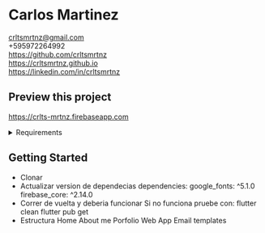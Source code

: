 #  Carlos Martinez
crltsmrtnz@gmail.com </br>
+595972264992 </br>
https://github.com/crltsmrtnz </br>
https://crltsmrtnz.github.io </br>
https://linkedin.com/in/crltsmrtnz </br>

## Preview this project 
https://crlts-mrtnz.firebaseapp.com </br>

<details>
<summary>Requirements</summary>

| Rank | Languages | Version                      | Dependencia |
|------|-----------| ---------------------------- |--------|
|     1| Flutter   | 3.12.0-13.0.pre.37           | N/N | 
|     2| Dart      | 3.1.0 (build 3.1.0-262.0.dev)| N/N | 
|     3| Homebrew  | 4.0.26                       | N/N |  
|     4| N/N       | ^2.14.0                      | firebase_core |
|     5| N/N       | ^5.1.0                       | google_fonts |

</details>

## Getting Started

- Clonar
- Actualizar version de dependecias
    dependencies:
        google_fonts: ^5.1.0
        firebase_core: ^2.14.0
- Correr de vuelta y deberia funcionar
    Si no funciona pruebe con:
        flutter clean
        flutter pub get
- Estructura
    Home
    About me
    Porfolio
        Web
        App
        Email templates
